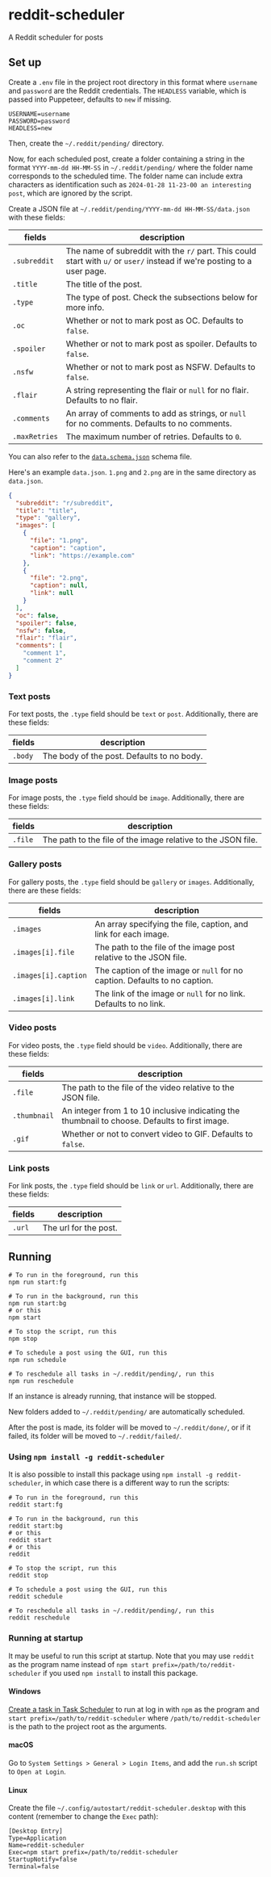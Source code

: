 # reddit-scheduler

A Reddit scheduler for posts

## Set up

Create a `.env` file in the project root directory in this format where `username` and `password`
are the Reddit
credentials. The `HEADLESS` variable, which is passed into Puppeteer, defaults to `new` if missing.

```dotenv
USERNAME=username
PASSWORD=password
HEADLESS=new
```

Then, create the `~/.reddit/pending/` directory.

Now, for each scheduled post, create a folder containing a string in the format
`YYYY-mm-dd HH-MM-SS` in
`~/.reddit/pending/` where the folder name corresponds to the scheduled time. The folder name can
include extra
characters as identification such as `2024-01-28 11-23-00 an interesting post`, which are ignored by
the script.

Create a JSON file at `~/.reddit/pending/YYYY-mm-dd HH-MM-SS/data.json` with these fields:

| fields        | description                                                                                                              |
|---------------|--------------------------------------------------------------------------------------------------------------------------|
| `.subreddit`  | The name of subreddit with the `r/` part. This could start with `u/` or `user/` instead if we're posting to a user page. |
| `.title`      | The title of the post.                                                                                                   |
| `.type`       | The type of post. Check the subsections below for more info.                                                             |
| `.oc`         | Whether or not to mark post as OC. Defaults to `false`.                                                                  |
| `.spoiler`    | Whether or not to mark post as spoiler. Defaults to `false`.                                                             |
| `.nsfw`       | Whether or not to mark post as NSFW. Defaults to `false`.                                                                |
| `.flair`      | A string representing the flair or `null` for no flair. Defaults to no flair.                                            |
| `.comments`   | An array of comments to add as strings, or `null` for no comments. Defaults to no comments.                              |
| `.maxRetries` | The maximum number of retries. Defaults to `0`.                                                                          |

You can also refer to the [
`data.schema.json`](https://github.com/tigeryu8900/reddit-scheduler/blob/main/data.schema.json)
schema file.

Here's an example `data.json`. `1.png` and `2.png` are in the same directory as `data.json`.

```json
{
  "subreddit": "r/subreddit",
  "title": "title",
  "type": "gallery",
  "images": [
    {
      "file": "1.png",
      "caption": "caption",
      "link": "https://example.com"
    },
    {
      "file": "2.png",
      "caption": null,
      "link": null
    }
  ],
  "oc": false,
  "spoiler": false,
  "nsfw": false,
  "flair": "flair",
  "comments": [
    "comment 1",
    "comment 2"
  ]
}
```

### Text posts

For text posts, the `.type` field should be `text` or `post`. Additionally, there are these fields:

| fields  | description                                |
|---------|--------------------------------------------|
| `.body` | The body of the post. Defaults to no body. |

### Image posts

For image posts, the `.type` field should be `image`. Additionally, there are these fields:

| fields  | description                                                  |
|---------|--------------------------------------------------------------|
| `.file` | The path to the file of the image relative to the JSON file. |

### Gallery posts

For gallery posts, the `.type` field should be `gallery` or `images`. Additionally, there are these
fields:

| fields               | description                                                                |
|----------------------|----------------------------------------------------------------------------|
| `.images`            | An array specifying the file, caption, and link for each image.            |
| `.images[i].file`    | The path to the file of the image post relative to the JSON file.          |
| `.images[i].caption` | The caption of the image or `null` for no caption. Defaults to no caption. |
| `.images[i].link`    | The link of the image or `null` for no link. Defaults to no link.          |

### Video posts

For video posts, the `.type` field should be `video`. Additionally, there are these fields:

| fields       | description                                                                                    |
|--------------|------------------------------------------------------------------------------------------------|
| `.file`      | The path to the file of the video relative to the JSON file.                                   |
| `.thumbnail` | An integer from 1 to 10 inclusive indicating the thumbnail to choose. Defaults to first image. |
| `.gif`       | Whether or not to convert video to GIF. Defaults to `false`.                                   |

### Link posts

For link posts, the `.type` field should be `link` or `url`. Additionally, there are these fields:

| fields | description           |
|--------|-----------------------|
| `.url` | The url for the post. |

## Running

```shell
# To run in the foreground, run this
npm run start:fg

# To run in the background, run this
npm run start:bg
# or this
npm start

# To stop the script, run this
npm stop

# To schedule a post using the GUI, run this
npm run schedule

# To reschedule all tasks in ~/.reddit/pending/, run this
npm run reschedule
```

If an instance is already running, that instance will be stopped.

New folders added to `~/.reddit/pending/` are automatically scheduled.

After the post is made, its folder will be moved to `~/.reddit/done/`, or if it failed, its folder
will be moved to
`~/.reddit/failed/`.

### Using `npm install -g reddit-scheduler`

It is also possible to install this package using `npm install -g reddit-scheduler`, in which case
there is a different way to run the scripts:

```shell
# To run in the foreground, run this
reddit start:fg

# To run in the background, run this
reddit start:bg
# or this
reddit start
# or this
reddit

# To stop the script, run this
reddit stop

# To schedule a post using the GUI, run this
reddit schedule

# To reschedule all tasks in ~/.reddit/pending/, run this
reddit reschedule
```

### Running at startup

It may be useful to run this script at startup. Note that you may use `reddit` as the program name
instead of `npm start prefix=/path/to/reddit-scheduler` if you used `npm install` to install this package.

#### Windows

[Create a task in Task Scheduler](https://www.windowscentral.com/how-create-automated-task-using-task-scheduler-windows-10)
to run at log in with `npm` as the program and `start prefix=/path/to/reddit-scheduler` where
`/path/to/reddit-scheduler` is the path to the project root as the arguments.

#### macOS

Go to `System Settings > General > Login Items`, and add the `run.sh` script to `Open at Login`.

#### Linux

Create the file `~/.config/autostart/reddit-scheduler.desktop` with this content (remember to change
the `Exec` path):

```
[Desktop Entry]
Type=Application
Name=reddit-scheduler
Exec=npm start prefix=/path/to/reddit-scheduler
StartupNotify=false
Terminal=false
```
